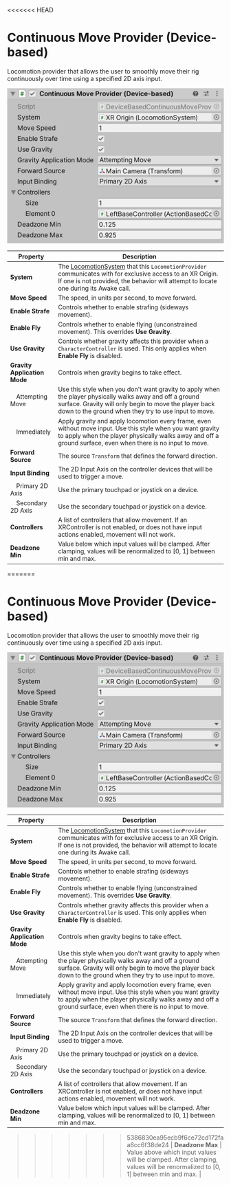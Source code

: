 <<<<<<< HEAD
# Continuous Move Provider (Device-based)

Locomotion provider that allows the user to smoothly move their rig continuously over time using a specified 2D axis input.

![DeviceBasedContinuousMoveProvider component](images/continuous-move-provider-device-based.png)

| **Property** | **Description** |
|---|---|
| **System** | The [LocomotionSystem](locomotion-system.md) that this `LocomotionProvider` communicates with for exclusive access to an XR Origin. If one is not provided, the behavior will attempt to locate one during its Awake call. |
| **Move Speed** | The speed, in units per second, to move forward. |
| **Enable Strafe** | Controls whether to enable strafing (sideways movement). |
| **Enable Fly** | Controls whether to enable flying (unconstrained movement). This overrides **Use Gravity**. |
| **Use Gravity** | Controls whether gravity affects this provider when a `CharacterController` is used. This only applies when **Enable Fly** is disabled. |
| **Gravity Application Mode** | Controls when gravity begins to take effect. |
| &emsp;Attempting Move | Use this style when you don't want gravity to apply when the player physically walks away and off a ground surface. Gravity will only begin to move the player back down to the ground when they try to use input to move. |
| &emsp;Immediately | Apply gravity and apply locomotion every frame, even without move input. Use this style when you want gravity to apply when the player physically walks away and off a ground surface, even when there is no input to move. |
| **Forward Source** | The source `Transform` that defines the forward direction. |
| **Input Binding** | The 2D Input Axis on the controller devices that will be used to trigger a move. |
| &emsp;Primary 2D Axis | Use the primary touchpad or joystick on a device. |
| &emsp;Secondary 2D Axis | Use the secondary touchpad or joystick on a device. |
| **Controllers** | A list of controllers that allow movement.  If an XRController is not enabled, or does not have input actions enabled, movement will not work. |
| **Deadzone Min** | Value below which input values will be clamped. After clamping, values will be renormalized to [0, 1] between min and max. |
=======
# Continuous Move Provider (Device-based)

Locomotion provider that allows the user to smoothly move their rig continuously over time using a specified 2D axis input.

![DeviceBasedContinuousMoveProvider component](images/continuous-move-provider-device-based.png)

| **Property** | **Description** |
|---|---|
| **System** | The [LocomotionSystem](locomotion-system.md) that this `LocomotionProvider` communicates with for exclusive access to an XR Origin. If one is not provided, the behavior will attempt to locate one during its Awake call. |
| **Move Speed** | The speed, in units per second, to move forward. |
| **Enable Strafe** | Controls whether to enable strafing (sideways movement). |
| **Enable Fly** | Controls whether to enable flying (unconstrained movement). This overrides **Use Gravity**. |
| **Use Gravity** | Controls whether gravity affects this provider when a `CharacterController` is used. This only applies when **Enable Fly** is disabled. |
| **Gravity Application Mode** | Controls when gravity begins to take effect. |
| &emsp;Attempting Move | Use this style when you don't want gravity to apply when the player physically walks away and off a ground surface. Gravity will only begin to move the player back down to the ground when they try to use input to move. |
| &emsp;Immediately | Apply gravity and apply locomotion every frame, even without move input. Use this style when you want gravity to apply when the player physically walks away and off a ground surface, even when there is no input to move. |
| **Forward Source** | The source `Transform` that defines the forward direction. |
| **Input Binding** | The 2D Input Axis on the controller devices that will be used to trigger a move. |
| &emsp;Primary 2D Axis | Use the primary touchpad or joystick on a device. |
| &emsp;Secondary 2D Axis | Use the secondary touchpad or joystick on a device. |
| **Controllers** | A list of controllers that allow movement.  If an XRController is not enabled, or does not have input actions enabled, movement will not work. |
| **Deadzone Min** | Value below which input values will be clamped. After clamping, values will be renormalized to [0, 1] between min and max. |
>>>>>>> 5386830ea95ecb9f6ce72cd172faa6cc6f38de24
| **Deadzone Max** | Value above which input values will be clamped. After clamping, values will be renormalized to [0, 1] between min and max. |